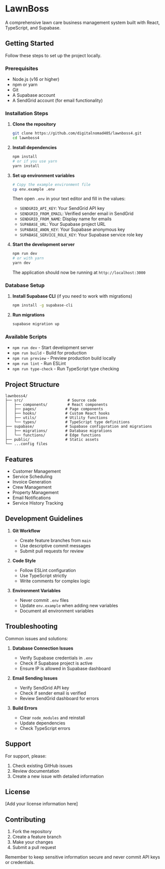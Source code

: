 # LawnBoss

A comprehensive lawn care business management system built with React, TypeScript, and Supabase.

## Getting Started

Follow these steps to set up the project locally.

### Prerequisites

- Node.js (v16 or higher)
- npm or yarn
- Git
- A Supabase account
- A SendGrid account (for email functionality)

### Installation Steps

1. **Clone the repository**
   ```bash
   git clone https://github.com/digitalnomad405/lawnboss4.git
   cd lawnboss4
   ```

2. **Install dependencies**
   ```bash
   npm install
   # or if you use yarn
   yarn install
   ```

3. **Set up environment variables**
   ```bash
   # Copy the example environment file
   cp env.example .env
   ```
   
   Then open `.env` in your text editor and fill in the values:
   - `SENDGRID_API_KEY`: Your SendGrid API key
   - `SENDGRID_FROM_EMAIL`: Verified sender email in SendGrid
   - `SENDGRID_FROM_NAME`: Display name for emails
   - `SUPABASE_URL`: Your Supabase project URL
   - `SUPABASE_ANON_KEY`: Your Supabase anonymous key
   - `SUPABASE_SERVICE_ROLE_KEY`: Your Supabase service role key

4. **Start the development server**
   ```bash
   npm run dev
   # or with yarn
   yarn dev
   ```

   The application should now be running at `http://localhost:3000`

### Database Setup

1. **Install Supabase CLI** (if you need to work with migrations)
   ```bash
   npm install -g supabase-cli
   ```

2. **Run migrations**
   ```bash
   supabase migration up
   ```

### Available Scripts

- `npm run dev` - Start development server
- `npm run build` - Build for production
- `npm run preview` - Preview production build locally
- `npm run lint` - Run ESLint
- `npm run type-check` - Run TypeScript type checking

## Project Structure

```
lawnboss4/
├── src/                    # Source code
│   ├── components/         # React components
│   ├── pages/             # Page components
│   ├── hooks/             # Custom React hooks
│   ├── utils/             # Utility functions
│   └── types/             # TypeScript type definitions
├── supabase/              # Supabase configuration and migrations
│   ├── migrations/        # Database migrations
│   └── functions/         # Edge functions
├── public/                # Static assets
└── ...config files
```

## Features

- Customer Management
- Service Scheduling
- Invoice Generation
- Crew Management
- Property Management
- Email Notifications
- Service History Tracking

## Development Guidelines

1. **Git Workflow**
   - Create feature branches from `main`
   - Use descriptive commit messages
   - Submit pull requests for review

2. **Code Style**
   - Follow ESLint configuration
   - Use TypeScript strictly
   - Write comments for complex logic

3. **Environment Variables**
   - Never commit `.env` files
   - Update `env.example` when adding new variables
   - Document all environment variables

## Troubleshooting

Common issues and solutions:

1. **Database Connection Issues**
   - Verify Supabase credentials in `.env`
   - Check if Supabase project is active
   - Ensure IP is allowed in Supabase dashboard

2. **Email Sending Issues**
   - Verify SendGrid API key
   - Check if sender email is verified
   - Review SendGrid dashboard for errors

3. **Build Errors**
   - Clear `node_modules` and reinstall
   - Update dependencies
   - Check TypeScript errors

## Support

For support, please:
1. Check existing GitHub issues
2. Review documentation
3. Create a new issue with detailed information

## License

[Add your license information here]

## Contributing

1. Fork the repository
2. Create a feature branch
3. Make your changes
4. Submit a pull request

Remember to keep sensitive information secure and never commit API keys or credentials.

